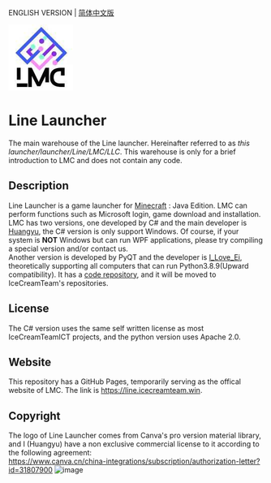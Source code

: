 ENGLISH VERSION | [简体中文版](https://github.com/IceCreamTeamICT/LineLauncher/blob/main/README.md)

![LOGO](/logo.png "LOGO")

# Line Launcher

The main warehouse of the Line launcher. Hereinafter referred to as *this launcher/launcher/Line/LMC/LLC*. This warehouse is only for a brief introduction to LMC and does not contain any code.

## Description
Line Launcher is a game launcher for [Minecraft](https://minecraft.net) : Java Edition. LMC can perform functions such as Microsoft login, game download and installation.  
LMC has two versions, one developed by C# and the main developer is [Huangyu](https://github.com/tmdakm), the C# version is only support Windows. Of course, if your system is **NOT** Windows but can run WPF applications, please try compiling a special version and/or contact us.  
Another version is developed by PyQT and the developer is [I_Love_Ei](https://github.iloveei), theoretically supporting all computers that can run Python3.8.9(Upward compatibility). It has a [code repository](https://github.com.IloveEi/Line-Minecraft-Launcher/tree/RefactorByIloveEi), and it will be moved to IceCreamTeam's repositories.

## License
The C# version uses the same self written license as most IceCreamTeamICT projects, and the python version uses Apache 2.0.

## Website
This repository has a GitHub Pages, temporarily serving as the offical website of LMC. The link is <https://line.icecreamteam.win>.

## Copyright
The logo of Line Launcher comes from Canva's pro version material library, and I (Huangyu) have a non exclusive commercial license to it according to the following agreement:  
https://www.canva.cn/china-integrations/subscription/authorization-letter?id=31807900
![image](https://github.com/IceCreamTeamICT/LineLauncher/assets/96684075/428df464-10f6-48ab-bc1a-b289322f19d8)
